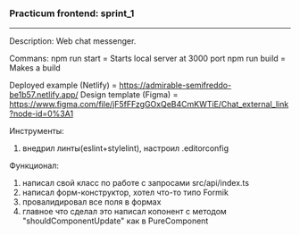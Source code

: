### Practicum frontend: sprint_1

<hr/>
Description: Web chat messenger.

Commans:
npm run start = Starts local server at 3000 port
npm run build = Makes a build

Deployed example (Netlify) = https://admirable-semifreddo-be1b57.netlify.app/
Design template (Figma) = https://www.figma.com/file/jF5fFFzgGOxQeB4CmKWTiE/Chat_external_link?node-id=0%3A1

Инструменты:

1. внедрил линты(eslint+stylelint), настроил .editorconfig

Функционал:

1. написал свой класс по работе с запросами src/api/index.ts
2. написал форм-конструктор, хотел что-то типо Formik
3. провалидировал все поля в формах
4. главное что сделал это написал копонент с методом "shouldComponentUpdate" как в PureComponent
